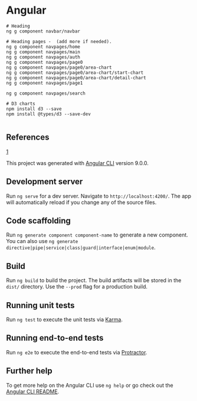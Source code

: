 



# Angular

```
# Heading
ng g component navbar/navbar

# Heading pages -  (add more if needed).
ng g component navpages/home
ng g component navpages/main
ng g component navpages/auth
ng g component navpages/page0
ng g component navpages/page0/area-chart
ng g component navpages/page0/area-chart/start-chart
ng g component navpages/page0/area-chart/detail-chart
ng g component navpages/page1

ng g component navpages/search

# D3 charts
npm install d3 --save
npm install @types/d3 --save-dev


```

## References

[1](https://medium.com/better-programming/reactive-charts-in-angular-8-using-d3-4550bb0b4255)





This project was generated with [Angular CLI](https://github.com/angular/angular-cli) version 9.0.0.

## Development server

Run `ng serve` for a dev server. Navigate to `http://localhost:4200/`. The app will automatically reload if you change any of the source files.

## Code scaffolding

Run `ng generate component component-name` to generate a new component. You can also use `ng generate directive|pipe|service|class|guard|interface|enum|module`.

## Build

Run `ng build` to build the project. The build artifacts will be stored in the `dist/` directory. Use the `--prod` flag for a production build.

## Running unit tests

Run `ng test` to execute the unit tests via [Karma](https://karma-runner.github.io).

## Running end-to-end tests

Run `ng e2e` to execute the end-to-end tests via [Protractor](http://www.protractortest.org/).

## Further help

To get more help on the Angular CLI use `ng help` or go check out the [Angular CLI README](https://github.com/angular/angular-cli/blob/master/README.md).

